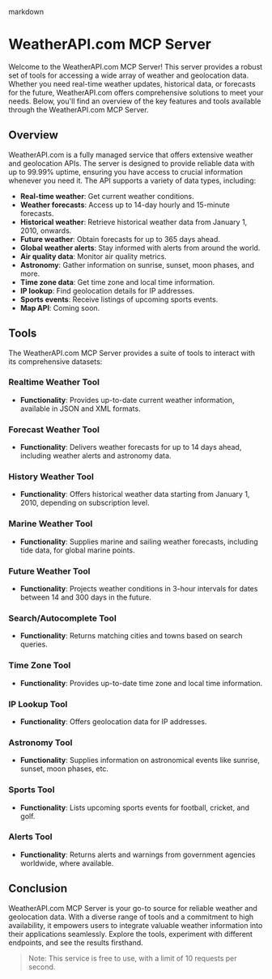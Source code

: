 markdown
# WeatherAPI.com MCP Server

Welcome to the WeatherAPI.com MCP Server! This server provides a robust set of tools for accessing a wide array of weather and geolocation data. Whether you need real-time weather updates, historical data, or forecasts for the future, WeatherAPI.com offers comprehensive solutions to meet your needs. Below, you'll find an overview of the key features and tools available through the WeatherAPI.com MCP Server.

## Overview

WeatherAPI.com is a fully managed service that offers extensive weather and geolocation APIs. The server is designed to provide reliable data with up to 99.99% uptime, ensuring you have access to crucial information whenever you need it. The API supports a variety of data types, including:

- **Real-time weather**: Get current weather conditions.
- **Weather forecasts**: Access up to 14-day hourly and 15-minute forecasts.
- **Historical weather**: Retrieve historical weather data from January 1, 2010, onwards.
- **Future weather**: Obtain forecasts for up to 365 days ahead.
- **Global weather alerts**: Stay informed with alerts from around the world.
- **Air quality data**: Monitor air quality metrics.
- **Astronomy**: Gather information on sunrise, sunset, moon phases, and more.
- **Time zone data**: Get time zone and local time information.
- **IP lookup**: Find geolocation details for IP addresses.
- **Sports events**: Receive listings of upcoming sports events.
- **Map API**: Coming soon.

## Tools

The WeatherAPI.com MCP Server provides a suite of tools to interact with its comprehensive datasets:

### Realtime Weather Tool
- **Functionality**: Provides up-to-date current weather information, available in JSON and XML formats.

### Forecast Weather Tool
- **Functionality**: Delivers weather forecasts for up to 14 days ahead, including weather alerts and astronomy data.

### History Weather Tool
- **Functionality**: Offers historical weather data starting from January 1, 2010, depending on subscription level.

### Marine Weather Tool
- **Functionality**: Supplies marine and sailing weather forecasts, including tide data, for global marine points.

### Future Weather Tool
- **Functionality**: Projects weather conditions in 3-hour intervals for dates between 14 and 300 days in the future.

### Search/Autocomplete Tool
- **Functionality**: Returns matching cities and towns based on search queries.

### Time Zone Tool
- **Functionality**: Provides up-to-date time zone and local time information.

### IP Lookup Tool
- **Functionality**: Offers geolocation data for IP addresses.

### Astronomy Tool
- **Functionality**: Supplies information on astronomical events like sunrise, sunset, moon phases, etc.

### Sports Tool
- **Functionality**: Lists upcoming sports events for football, cricket, and golf.

### Alerts Tool
- **Functionality**: Returns alerts and warnings from government agencies worldwide, where available.

## Conclusion

WeatherAPI.com MCP Server is your go-to source for reliable weather and geolocation data. With a diverse range of tools and a commitment to high availability, it empowers users to integrate valuable weather information into their applications seamlessly. Explore the tools, experiment with different endpoints, and see the results firsthand.

> Note: This service is free to use, with a limit of 10 requests per second.
